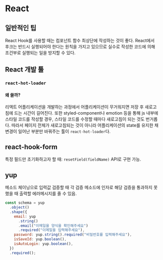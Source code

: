 # React

## 일반적인 팁

React Hook를 사용할 때는 컴포넌트 함수 최상단에 작성하는 것이 좋다. React에서 후크는 반드시 실행되어야 한다는 원칙을 가지고 있으므로 실수로 작성한 코드에 의해 조건부로 실행되는 일을 방지할 수 있다.

## React 개발 툴

### `react-hot-loader`

#### 왜 쓸까?

리액트 어플리케이션을 개발하는 과정에서 어플리케이션이 무거워지면 저장 후 새로고침에 드는 시간이 길어진다. 또한 styled-component나 emotion 등을 통해 js 내부에 스타일 코드를 작성할 경우, 스타일 코드를 수정할 때마다 새로고침이 되는 것도 번거롭다. 따라서 페이지 전체가 새로고침되는 것이 아니라 어플리케이션의 state를 유지한 채 변경이 일어난 부분만 바꿔주는 툴이 `react-hot-loader`다.

## react-hook-form

특정 필드만 초기화하고자 할 때: `resetField(fieldName)` API로 구현 가능.

## yup

메소드 체이닝으로 입력값 검증할 때 각 검증 메소드에 인자로 해당 검증을 통과하지 못했을 때 출력할 에러메시지를 줄 수 있음.

```javascript
const schema = yup
  .object()
  .shape({
    email: yup
      .string()
      .email("이메일을 양식을 확인해주세요")
      .required("이메일을 입력해주세요"),
    password: yup.string().required("비밀번호를 입력해주세요"),
    isSaveId: yup.boolean(),
    isAutoLogin: yup.boolean(),
  })
  .required();
```
